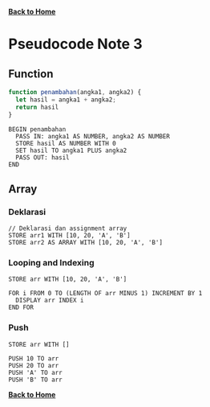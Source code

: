 [**Back to Home**](./../README.md)

# Pseudocode Note 3

## Function

```javascript
function penambahan(angka1, angka2) {
  let hasil = angka1 + angka2;
  return hasil
}
```

```
BEGIN penambahan
  PASS IN: angka1 AS NUMBER, angka2 AS NUMBER
  STORE hasil AS NUMBER WITH 0
  SET hasil TO angka1 PLUS angka2
  PASS OUT: hasil
END
```

## Array

### Deklarasi

```
// Deklarasi dan assignment array
STORE arr1 WITH [10, 20, 'A', 'B']
STORE arr2 AS ARRAY WITH [10, 20, 'A', 'B']
```

### Looping and Indexing

```
STORE arr WITH [10, 20, 'A', 'B']

FOR i FROM 0 TO (LENGTH OF arr MINUS 1) INCREMENT BY 1
  DISPLAY arr INDEX i
END FOR
```

### Push

```
STORE arr WITH []

PUSH 10 TO arr
PUSH 20 TO arr
PUSH 'A' TO arr
PUSH 'B' TO arr
```

[**Back to Home**](./../README.md)
